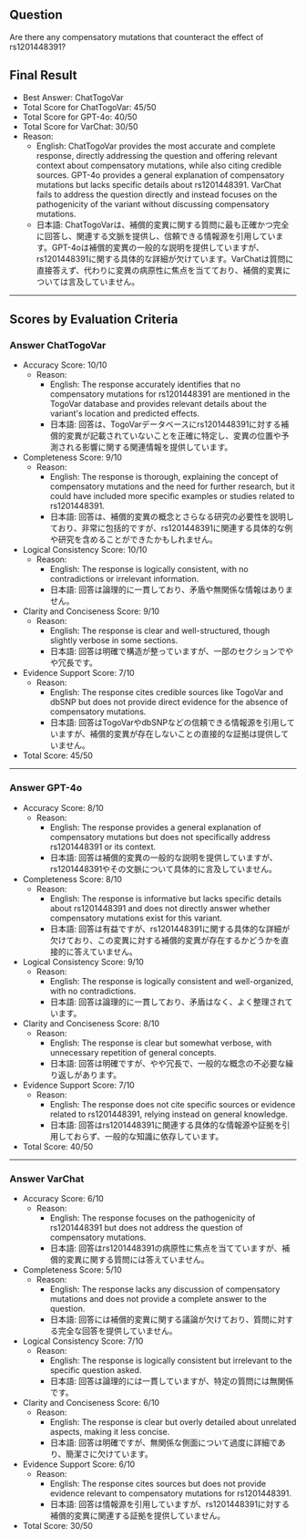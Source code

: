 ## Question

Are there any compensatory mutations that counteract the effect of rs1201448391?

## Final Result

- Best Answer: ChatTogoVar
- Total Score for ChatTogoVar: 45/50
- Total Score for GPT-4o: 40/50
- Total Score for VarChat: 30/50
- Reason:
  - English: ChatTogoVar provides the most accurate and complete response, directly addressing the question and offering relevant context about compensatory mutations, while also citing credible sources. GPT-4o provides a general explanation of compensatory mutations but lacks specific details about rs1201448391. VarChat fails to address the question directly and instead focuses on the pathogenicity of the variant without discussing compensatory mutations.
  - 日本語: ChatTogoVarは、補償的変異に関する質問に最も正確かつ完全に回答し、関連する文脈を提供し、信頼できる情報源を引用しています。GPT-4oは補償的変異の一般的な説明を提供していますが、rs1201448391に関する具体的な詳細が欠けています。VarChatは質問に直接答えず、代わりに変異の病原性に焦点を当てており、補償的変異については言及していません。

---

## Scores by Evaluation Criteria

### Answer ChatTogoVar
- Accuracy Score: 10/10
  - Reason: 
    - English: The response accurately identifies that no compensatory mutations for rs1201448391 are mentioned in the TogoVar database and provides relevant details about the variant's location and predicted effects.
    - 日本語: 回答は、TogoVarデータベースにrs1201448391に対する補償的変異が記載されていないことを正確に特定し、変異の位置や予測される影響に関する関連情報を提供しています。
- Completeness Score: 9/10
  - Reason: 
    - English: The response is thorough, explaining the concept of compensatory mutations and the need for further research, but it could have included more specific examples or studies related to rs1201448391.
    - 日本語: 回答は、補償的変異の概念とさらなる研究の必要性を説明しており、非常に包括的ですが、rs1201448391に関連する具体的な例や研究を含めることができたかもしれません。
- Logical Consistency Score: 10/10
  - Reason: 
    - English: The response is logically consistent, with no contradictions or irrelevant information.
    - 日本語: 回答は論理的に一貫しており、矛盾や無関係な情報はありません。
- Clarity and Conciseness Score: 9/10
  - Reason: 
    - English: The response is clear and well-structured, though slightly verbose in some sections.
    - 日本語: 回答は明確で構造が整っていますが、一部のセクションでやや冗長です。
- Evidence Support Score: 7/10
  - Reason: 
    - English: The response cites credible sources like TogoVar and dbSNP but does not provide direct evidence for the absence of compensatory mutations.
    - 日本語: 回答はTogoVarやdbSNPなどの信頼できる情報源を引用していますが、補償的変異が存在しないことの直接的な証拠は提供していません。
- Total Score: 45/50

---

### Answer GPT-4o
- Accuracy Score: 8/10
  - Reason: 
    - English: The response provides a general explanation of compensatory mutations but does not specifically address rs1201448391 or its context.
    - 日本語: 回答は補償的変異の一般的な説明を提供していますが、rs1201448391やその文脈について具体的に言及していません。
- Completeness Score: 8/10
  - Reason: 
    - English: The response is informative but lacks specific details about rs1201448391 and does not directly answer whether compensatory mutations exist for this variant.
    - 日本語: 回答は有益ですが、rs1201448391に関する具体的な詳細が欠けており、この変異に対する補償的変異が存在するかどうかを直接的に答えていません。
- Logical Consistency Score: 9/10
  - Reason: 
    - English: The response is logically consistent and well-organized, with no contradictions.
    - 日本語: 回答は論理的に一貫しており、矛盾はなく、よく整理されています。
- Clarity and Conciseness Score: 8/10
  - Reason: 
    - English: The response is clear but somewhat verbose, with unnecessary repetition of general concepts.
    - 日本語: 回答は明確ですが、やや冗長で、一般的な概念の不必要な繰り返しがあります。
- Evidence Support Score: 7/10
  - Reason: 
    - English: The response does not cite specific sources or evidence related to rs1201448391, relying instead on general knowledge.
    - 日本語: 回答はrs1201448391に関連する具体的な情報源や証拠を引用しておらず、一般的な知識に依存しています。
- Total Score: 40/50

---

### Answer VarChat
- Accuracy Score: 6/10
  - Reason: 
    - English: The response focuses on the pathogenicity of rs1201448391 but does not address the question of compensatory mutations.
    - 日本語: 回答はrs1201448391の病原性に焦点を当てていますが、補償的変異に関する質問には答えていません。
- Completeness Score: 5/10
  - Reason: 
    - English: The response lacks any discussion of compensatory mutations and does not provide a complete answer to the question.
    - 日本語: 回答には補償的変異に関する議論が欠けており、質問に対する完全な回答を提供していません。
- Logical Consistency Score: 7/10
  - Reason: 
    - English: The response is logically consistent but irrelevant to the specific question asked.
    - 日本語: 回答は論理的には一貫していますが、特定の質問には無関係です。
- Clarity and Conciseness Score: 6/10
  - Reason: 
    - English: The response is clear but overly detailed about unrelated aspects, making it less concise.
    - 日本語: 回答は明確ですが、無関係な側面について過度に詳細であり、簡潔さに欠けています。
- Evidence Support Score: 6/10
  - Reason: 
    - English: The response cites sources but does not provide evidence relevant to compensatory mutations for rs1201448391.
    - 日本語: 回答は情報源を引用していますが、rs1201448391に対する補償的変異に関連する証拠を提供していません。
- Total Score: 30/50